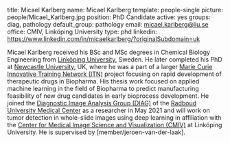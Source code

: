 title: Micael Karlberg
name: Micael Karlberg
template: people-single
picture: people/Micael_Karlberg.jpg
position: PhD Candidate
active: yes
groups: diag, pathology
default_group: pathology
email: micael.karlberg@liu.se
office: CMIV, Linköping University
type: phd
linkedin: https://www.linkedin.com/in/micaelkarlberg/?originalSubdomain=uk

Micael Karlberg received his BSc and MSc degrees in Chemical Biology Engineering from [Linköping University](https://liu.se/en), Sweden. He later completed his PhD at [Newcastle University](https://www.ncl.ac.uk/), UK, where he was a part of a larger [Marie Curie Innovative Training Network (ITN)](https://ec.europa.eu/research/mariecurieactions/) project focusing on rapid development of therapeutic drugs in Biopharma. His thesis work focused on applied machine learning in the field of Biopharma to predict manufacturing feasibility of new drug candidates in early bioprocess development. He joined the [Diagnostic Image Analysis Group (DIAG)](https://www.diagnijmegen.nl/) of the [Radboud University Medical Center](https://www.radboudumc.nl/patientenzorg) as a researcher in May 2021 and will work on tumor detection in whole-slide images using deep learning in affiliation with the [Center for Medical Image Science and Visualization (CMIV)](https://liu.se/en/organisation/liu/cmiv) at Linköping University. He is supervised by [member/jeroen-van-der-laak].
